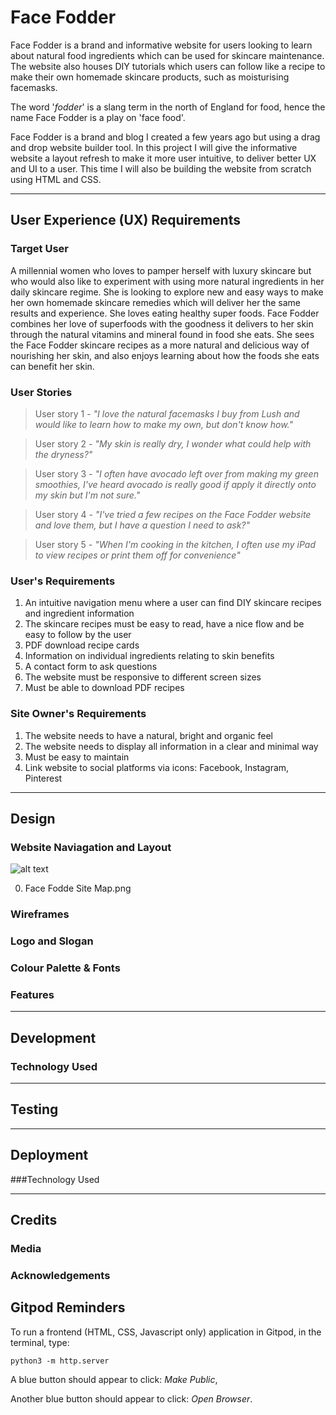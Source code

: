 # Face Fodder
Face Fodder is a brand and informative website for users looking to learn about natural food ingredients which can be used for skincare maintenance.
The website also houses DIY tutorials which users can follow like a recipe to make their own homemade skincare products, such as moisturising facemasks.

The word '_fodder_' is a slang term in the north of England for food, hence the name Face Fodder is a play on 'face food'.

Face Fodder is a brand and blog I created a few years ago but using a drag and drop website builder tool. In this project I will give the informative website a layout refresh to make
it more user intuitive, to deliver better UX and UI to a user. This time I will also be building the website from scratch using HTML and CSS.

---------------------------------------------------------
## User Experience (UX) Requirements

### Target User
A millennial women who loves to pamper herself with luxury skincare but who would also like to experiment with using more natural ingredients in her daily skincare regime.
She is looking to explore new and easy ways to make her own homemade skincare remedies which will deliver her the same results and experience. She loves eating healthy super foods.
Face Fodder combines her love of superfoods with the goodness it delivers to her skin through the natural vitamins and mineral found in food she eats. She sees the Face Fodder
skincare recipes as a more natural and delicious way of nourishing her skin, and also enjoys learning about how the foods she eats can benefit her skin.

### User Stories
> User story 1 - _"I love the natural facemasks I buy from Lush and would like to learn how to make my own, but don't know how."_

> User story 2 - _"My skin is really dry, I wonder what could help with the dryness?"_

> User story 3 - _"I often have avocado left over from making my green smoothies, I've heard avocado is really good if apply it directly onto my skin but I'm not sure."_

> User story 4 - _"I've tried a few recipes on the Face Fodder website and love them, but I have a question I need to ask?"_

> User story 5 - _"When I'm cooking in the kitchen, I often use my iPad to view recipes or print them off for convenience"_

### User's Requirements
1. An intuitive navigation menu where a user can find DIY skincare recipes and ingredient information
1. The skincare recipes must be easy to read, have a nice flow and be easy to follow by the user
1. PDF download recipe cards
1. Information on individual ingredients relating to skin benefits
1. A contact form to ask questions 
1. The website must be responsive to different screen sizes
1. Must be able to download PDF recipes

### Site Owner's Requirements
1. The website needs to have a natural, bright and organic feel
1. The website needs to display all information in a clear and minimal way
1. Must be easy to maintain
1. Link website to social platforms via icons: Facebook, Instagram, Pinterest

---------------------------------------------------------

## Design

### Website Naviagation and Layout
![alt text](https://github.com/caseybanks/ms1-face-fodder/blob/master/wireframes/00.%20Face%20Fodde%20Site%20Map.png "Face Fodder Site Map")

00. Face Fodde Site Map.png

### Wireframes

### Logo and Slogan

### Colour Palette & Fonts

### Features

---------------------------------------------------------
## Development

### Technology Used

---------------------------------------------------------

## Testing

---------------------------------------------------------

## Deployment
###Technology Used

---------------------------------------------------------

## Credits

### Media

### Acknowledgements

## Gitpod Reminders

To run a frontend (HTML, CSS, Javascript only) application in Gitpod, in the terminal, type:

`python3 -m http.server`

A blue button should appear to click: _Make Public_,

Another blue button should appear to click: _Open Browser_.
